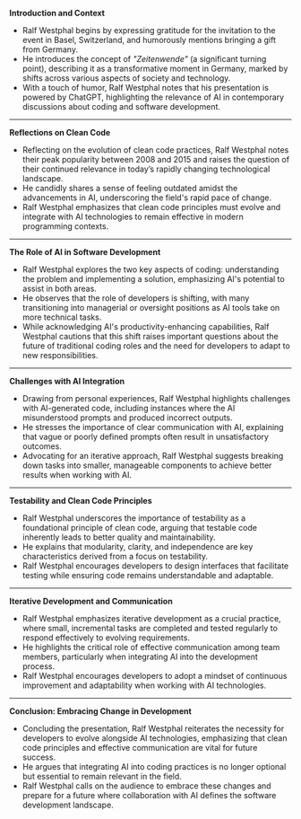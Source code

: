 **Introduction and Context**

- Ralf Westphal begins by expressing gratitude for the invitation to the event in Basel, Switzerland, and humorously mentions bringing a gift from Germany.
- He introduces the concept of *"Zeitenwende"* (a significant turning point), describing it as a transformative moment in Germany, marked by shifts across various aspects of society and technology.
- With a touch of humor, Ralf Westphal notes that his presentation is powered by ChatGPT, highlighting the relevance of AI in contemporary discussions about coding and software development.

---

**Reflections on Clean Code**

- Reflecting on the evolution of clean code practices, Ralf Westphal notes their peak popularity between 2008 and 2015 and raises the question of their continued relevance in today’s rapidly changing technological landscape.
- He candidly shares a sense of feeling outdated amidst the advancements in AI, underscoring the field's rapid pace of change.
- Ralf Westphal emphasizes that clean code principles must evolve and integrate with AI technologies to remain effective in modern programming contexts.

---

**The Role of AI in Software Development**

- Ralf Westphal explores the two key aspects of coding: understanding the problem and implementing a solution, emphasizing AI's potential to assist in both areas.
- He observes that the role of developers is shifting, with many transitioning into managerial or oversight positions as AI tools take on more technical tasks.
- While acknowledging AI's productivity-enhancing capabilities, Ralf Westphal cautions that this shift raises important questions about the future of traditional coding roles and the need for developers to adapt to new responsibilities.

---

**Challenges with AI Integration**

- Drawing from personal experiences, Ralf Westphal highlights challenges with AI-generated code, including instances where the AI misunderstood prompts and produced incorrect outputs.
- He stresses the importance of clear communication with AI, explaining that vague or poorly defined prompts often result in unsatisfactory outcomes.
- Advocating for an iterative approach, Ralf Westphal suggests breaking down tasks into smaller, manageable components to achieve better results when working with AI.

---

**Testability and Clean Code Principles**

- Ralf Westphal underscores the importance of testability as a foundational principle of clean code, arguing that testable code inherently leads to better quality and maintainability.
- He explains that modularity, clarity, and independence are key characteristics derived from a focus on testability.
- Ralf Westphal encourages developers to design interfaces that facilitate testing while ensuring code remains understandable and adaptable.

---

**Iterative Development and Communication**

- Ralf Westphal emphasizes iterative development as a crucial practice, where small, incremental tasks are completed and tested regularly to respond effectively to evolving requirements.
- He highlights the critical role of effective communication among team members, particularly when integrating AI into the development process.
- Ralf Westphal encourages developers to adopt a mindset of continuous improvement and adaptability when working with AI technologies.

---

**Conclusion: Embracing Change in Development**

- Concluding the presentation, Ralf Westphal reiterates the necessity for developers to evolve alongside AI technologies, emphasizing that clean code principles and effective communication are vital for future success.
- He argues that integrating AI into coding practices is no longer optional but essential to remain relevant in the field.
- Ralf Westphal calls on the audience to embrace these changes and prepare for a future where collaboration with AI defines the software development landscape.
  
